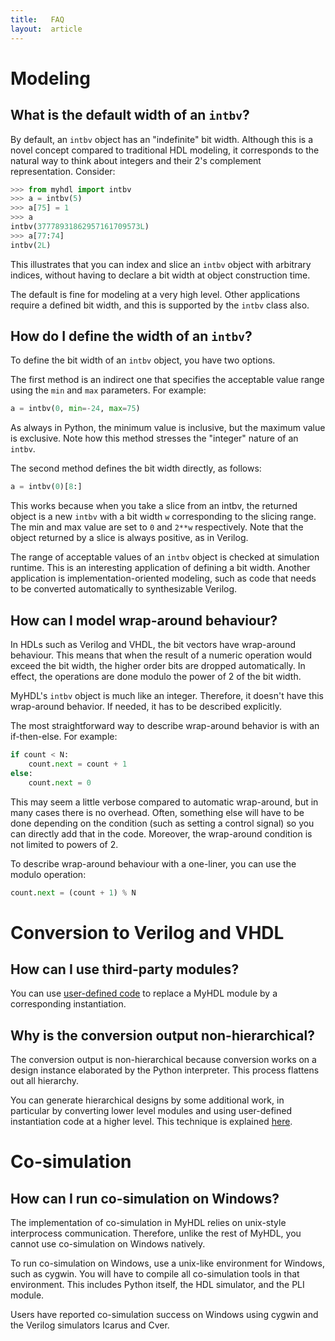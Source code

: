 ```yaml
---
title:   FAQ 
layout:  article
---
```


Modeling
========

What is the default width of an `intbv`?
----------------------------------------

By default, an `intbv` object has an "indefinite" bit width. Although this is a novel concept compared to traditional HDL modeling, it corresponds to the natural way to think about integers and their 2's complement representation. Consider:

```python
>>> from myhdl import intbv
>>> a = intbv(5)
>>> a[75] = 1
>>> a
intbv(37778931862957161709573L)
>>> a[77:74]
intbv(2L)
```

This illustrates that you can index and slice an `intbv` object with arbitrary indices, without having to declare a bit width at object construction time.

The default is fine for modeling at a very high level. Other applications require a defined bit width, and this is supported by the `intbv` class also.

How do I define the width of an `intbv`?
--------------------------------------

To define the bit width of an `intbv` object, you have two options.

The first method is an indirect one that specifies the acceptable value range using the `min` and `max` parameters. For example:

```python
a = intbv(0, min=-24, max=75)
```

As always in Python, the minimum value is inclusive, but the maximum value is exclusive. Note how this method stresses the "integer" nature of an `intbv`.

The second method defines the bit width directly, as follows:

```python
a = intbv(0)[8:]
```

This works because when you take a slice from an intbv, the returned object is a new `intbv` with a bit width `w` corresponding to the slicing range. The min and max value are set to `0` and `2**w` respectively. Note that the object returned by a slice is always positive, as in Verilog.

The range of acceptable values of an `intbv` object is checked at simulation runtime. This is an interesting application of defining a bit width. Another application is implementation-oriented modeling, such as code that needs to be converted automatically to synthesizable Verilog.

How can I model wrap-around behaviour?
---------------------------------------

In HDLs such as Verilog and VHDL, the bit vectors have wrap-around behaviour. This means that when the result of a numeric operation would exceed the bit width, the higher order bits are dropped automatically. In effect, the operations are done modulo the power of 2 of the bit width.

MyHDL's `intbv` object is much like an integer. Therefore, it doesn't have this wrap-around behavior. If needed, it has to be described explicitly.

The most straightforward way to describe wrap-around behavior is with an if-then-else. For example:

```python
if count < N:
    count.next = count + 1
else:
    count.next = 0
```

This may seem a little verbose compared to automatic wrap-around, but in many cases there is no overhead. Often, something else will have to be done depending on the condition (such as setting a control signal) so you can directly add that in the code. Moreover, the wrap-around condition is not limited to powers of 2.

To describe wrap-around behaviour with a one-liner, you can use the modulo operation:

```python
count.next = (count + 1) % N
```

Conversion to Verilog and VHDL
==============================

How can I use third-party modules?
----------------------------------

You can use
[user-defined code](http://docs.myhdl.org/en/latest/manual/conversion.html#user-defined-code)
to replace a MyHDL module by a corresponding instantiation.

Why is the conversion output non-hierarchical?
----------------------------------------------

The conversion output is non-hierarchical because conversion works
on a design instance elaborated by the Python interpreter. This
process flattens out all hierarchy.

You can generate hierarchical designs by some additional work,
in particular by converting lower level modules and using
user-defined instantiation code at a higher level. This
technique is explained
[here](http://docs.myhdl.org/en/latest/manual/conversion.html#handling-hierarchy).



Co-simulation
=============


How can I run co-simulation on Windows?
---------------------------------------

The implementation of co-simulation in MyHDL relies on unix-style interprocess communication. Therefore, unlike the rest of MyHDL, you cannot use co-simulation on Windows natively.

To run co-simulation on Windows, use a unix-like environment for Windows, such as cygwin. You will have to compile all co-simulation tools in that environment. This includes Python itself, the HDL simulator, and the PLI module.

Users have reported co-simulation success on Windows using cygwin and the Verilog simulators Icarus and Cver.

